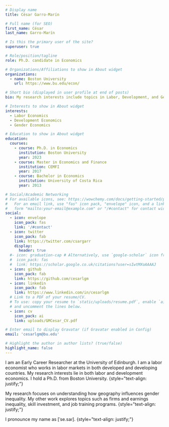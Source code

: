 ```yaml
---
# Display name
title: César Garro-Marín

# Full name (for SEO)
first_name: César
last_name: Garro-Marín

# Is this the primary user of the site?
superuser: true

# Role/position/tagline
role: Ph.D. candidate in Economics

# Organizations/Affiliations to show in About widget
organizations:
  - name: Boston University
    url: https://www.bu.edu/econ/

# Short bio (displayed in user profile at end of posts)
bio: My research interests include topics in Labor, Development, and Gender Economics.

# Interests to show in About widget
interests:
  - Labor Economics
  - Development Economics
  - Gender Economics

# Education to show in About widget
education:
  courses:
    - course: Ph.D. in Economics
      institution: Boston University
      year: 2023
    - course: Master in Economics and Finance
      institution: CEMFI
      year: 2017
    - course: Bachelor in Economics
      institution: University of Costa Rica
      year: 2013

# Social/Academic Networking
# For available icons, see: https://wowchemy.com/docs/getting-started/page-builder/#icons
#   For an email link, use "fas" icon pack, "envelope" icon, and a link in the
#   form "mailto:your-email@example.com" or "/#contact" for contact widget.
social:
  - icon: envelope
    icon_pack: fas
    link: '/#contact'
  - icon: twitter
    icon_pack: fab
    link: https://twitter.com/csargarr
    display:
      header: true
  #- icon: graduation-cap # Alternatively, use `google-scholar` icon from `ai` icon pack
  #  icon_pack: fas
  #  link: https://scholar.google.co.uk/citations?user=sIwtMXoAAAAJ
  - icon: github
    icon_pack: fab
    link: https://github.com/cesarlgm
  - icon: linkedin
    icon_pack: fab
    link: https://www.linkedin.com/in/cesarlgm
  # Link to a PDF of your resume/CV.
  # To use: copy your resume to `static/uploads/resume.pdf`, enable `ai` icons in `params.yaml`,
  # and uncomment the lines below.
  - icon: cv
    icon_pack: ai
    link: uploads/GMCesar_CV.pdf

# Enter email to display Gravatar (if Gravatar enabled in Config)
email: 'cesarlgm@bu.edu'

# Highlight the author in author lists? (true/false)
highlight_name: false
---
```

I am an Early Career Researcher at the University of Edinburgh. I am a labor economist who works in labor markets in both developed and developing countries. My research interests lie in both labor and development economics. I hold a Ph.D. from Boston University.
{style="text-align: justify;"}

My research focuses on understanding how geography influences gender inequality.
My other work explores topics such as firms and earnings inequality, skill
investment, and job training programs. 
{style="text-align: justify;"}

I pronounce my name as [ˈse.saɾ]. 
{style="text-align: justify;"}
